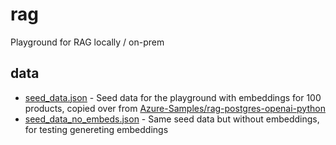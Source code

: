 # rag

Playground for RAG locally / on-prem

## data

- [seed_data.json](data/seed_data.json) - Seed data for the playground with embeddings for 100 products, copied over from [Azure-Samples/rag-postgres-openai-python](https://github.com/Azure-Samples/rag-postgres-openai-python)
- [seed_data_no_embeds.json](data/seed_data_no_embeds.json) - Same seed data but without embeddings, for testing genereting embeddings

